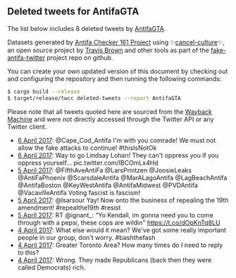 ## Deleted tweets for AntifaGTA

The list below includes 8 deleted tweets by
[AntifaGTA](https://twitter.com/AntifaGTA).



Datasets generated by [Antifa Checker 161 Project](https://twitter.com/antifacheck161) using ✨[cancel-culture](https://github.com/travisbrown/cancel-culture)✨, an open source project by 
[Travis Brown](https://twitter.com/travisbrown) and other tools as part of the 
[fake-antifa-twitter](https://github.com/antifacheck161/fake-antifa-twitter) project repo on github.

You can create your own updated version of this document by checking out and configuring the
repository and then running the following commands:

```bash
$ cargo build --release
$ target/release/twcc deleted-tweets --report AntifaGTA
```

Please note that all tweets quoted here are sourced from the
[Wayback Machine](https://web.archive.org) and were not directly accessed through the Twitter API or
any Twitter client.

* [ 6 April 2017](https://web.archive.org/web/20170406221622/https://twitter.com/AntifaGTA/status/850109956892372993): @Cape_Cod_Antifa I'm with you comrade! We must not allow the fake attacks to continue!   #thisIsNotOk <!--850109956892372993-->
* [ 6 April 2017](https://web.archive.org/web/20170807033050/https://twitter.com/antifagta/status/849907331748036608): Way to go Lindsay Lohan! They can't oppress you if you oppress yourself... pic.twitter.com/lBCOmLx4Hd <!--849907331748036608-->
* [ 5 April 2017](https://web.archive.org/web/20170405225054/https://twitter.com/AntifaGTA/status/849756259649810433): @FifthAveAntiFa @LarsPrintzen @JoosieLeaks @AntiFaPhoenix @ScarsdaleAntifa @MarALagoAntifa @LagBeachAntifa @AntifaBoston @KeyWestAntifa @AntifaMidwest @PVDAntifa @VacavilleAntifa Voting fascist is fascism! <!--849756259649810433-->
* [ 5 April 2017](https://web.archive.org/web/20170405190233/https://twitter.com/AntifaGTA/status/849698793473921025): @lsarsour Yay! Now onto the business of repealing the 19th amendment!   #repealthe19th  #resist <!--849698793473921025-->
* [ 5 April 2017](https://web.archive.org/web/20170405014005/https://twitter.com/AntifaGTA/status/849436448134766592): RT @ignant_: "Yo Kendall, im gonna need you to come through with a pepsi, these cops are wildin" https://t.co/dOpKnTq8LU <!--849436448134766592-->
* [ 4 April 2017](https://web.archive.org/web/20190424032057/https://twitter.com/AntifaGTA/status/849063776259375105): What else would it mean? We've got some really important people in our group, don't worry.    #bashthefash <!--849063776259375105-->
* [ 4 April 2017](https://web.archive.org/web/20190424032057/https://twitter.com/AntifaGTA/status/849063776259375105): Greater Toronto Area? How many times do I need to reply to this? <!--849059529048326144-->
* [ 4 April 2017](https://web.archive.org/web/20190424032057/https://twitter.com/AntifaGTA/status/849063776259375105): Wrong. They made Republicans (back then they were called Democrats) rich. <!--849056344879624192-->
